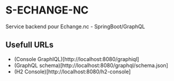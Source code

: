 # S-ECHANGE-NC

Service backend pour Echange.nc - SpringBoot/GraphQL

## Usefull URLs
- (Console GraphIQL)[http://localhost:8080/graphiql]
- (GraphQL schema)[http://localhost:8080/graphql/schema.json]
- (H2 Console)[http://localhost:8080/h2-console]